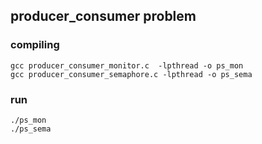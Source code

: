 ## producer_consumer problem

### compiling

```
gcc producer_consumer_monitor.c  -lpthread -o ps_mon
gcc producer_consumer_semaphore.c -lpthread -o ps_sema
```

### run
```
./ps_mon
./ps_sema
```
